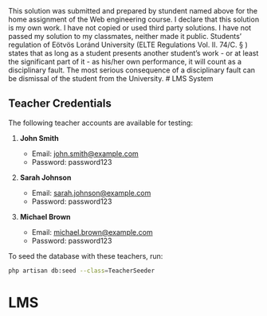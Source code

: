 <Adil Zhetigenov>
<RHZ142>
This solution was submitted and prepared by stundent named above for the home assignment of the Web engineering course.
I declare that this solution is my own work.
I have not copied or used third party solutions.
I have not passed my solution to my classmates, neither  made it public.
Students’ regulation of Eötvös Loránd University (ELTE Regulations Vol. II. 74/C. § ) states that as long as a student presents another student’s work - or at least the significant part of it - as his/her own performance, it will count as a disciplinary fault. The most serious consequence of a disciplinary fault can be dismissal of the student from the University.
# LMS System

## Teacher Credentials

The following teacher accounts are available for testing:

1. **John Smith**
   - Email: john.smith@example.com
   - Password: password123

2. **Sarah Johnson**
   - Email: sarah.johnson@example.com
   - Password: password123

3. **Michael Brown**
   - Email: michael.brown@example.com
   - Password: password123

To seed the database with these teachers, run:
```bash
php artisan db:seed --class=TeacherSeeder
```
# LMS
